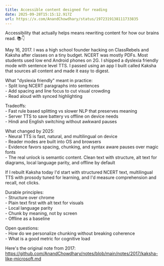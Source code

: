 ```yaml
---
title: Accessible content designed for reading
date: 2025-09-28T15:15:12.917Z
url: https://x.com/AnandChowdhary/status/1972319138111733835
---
```


Accessibility that actually helps means rewriting content for how our brains read. 📚👇  
  
May 16, 2017\. I was a high school founder hacking on ClassRebels and Kaksha after classes on a tiny budget. NCERT was mostly PDFs. Most students used low end Android phones on 2G. I shipped a dyslexia friendly mode with sentence level TTS. I passed using an app I built called Kaksha that sources all content and made it easy to digest.  
  
What "dyslexia friendly" meant in practice:  
\- Split long NCERT paragraphs into sentences  
\- Add spacing and line focus to cut visual crowding  
\- Read aloud with synced highlighting  
  
Tradeoffs:  
\- Fast rule based splitting vs slower NLP that preserves meaning  
\- Server TTS to save battery vs offline on device needs  
\- Hindi and English switching without awkward pauses  
  
What changed by 2025:  
\- Neural TTS is fast, natural, and multilingual on device  
\- Reader modes are built into OS and browsers  
\- Evidence favors spacing, chunking, and syntax aware pauses over magic fonts  
\- The real unlock is semantic content. Clean text with structure, alt text for diagrams, local language parity, and offline by default  
  
If I rebuilt Kaksha today I'd start with structured NCERT text, multilingual TTS with prosody tuned for learning, and I'd measure comprehension and recall, not clicks.  
  
Durable principles:  
\- Structure over chrome  
\- Plain text first with alt text for visuals  
\- Local language parity  
\- Chunk by meaning, not by screen  
\- Offline as a baseline  
  
Open questions:  
\- How do we personalize chunking without breaking coherence  
\- What is a good metric for cognitive load  
  
Here's the original note from 2017: <https://github.com/AnandChowdhary/notes/blob/main/notes/2017/kaksha-like-microsoft.md>
